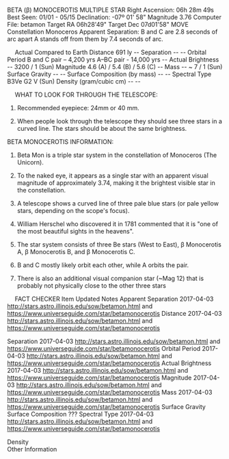 BETA (β) MONOCEROTIS
MULTIPLE STAR
Right Ascension:	06h 28m 49s	Best Seen:	01/01 - 05/15
Declination:	-07º 01' 58"	Magnitude	3.76
Computer File:	betamon
Target RA  06h28'49"
Target Dec 07d01'58"
MOVE	Constellation	Monoceros
Apparent Separation:	B and C are 2.8 seconds of arc apart
A stands off from them by 7.4 seconds of arc.

 
	Actual	Compared to Earth
Distance	691 ly	--
Separation	--	--
Orbital Period	B and C pair – 4,200 yrs
A–BC pair - 14,000 yrs	--
Actual Brightness	--	3200 / 1 (Sun)
Magnitude	4.6 (A) / 5.4 (B) / 5.6 (C)	--
Mass	--	~ 7 / 1 (Sun)
Surface Gravity	--	--
Surface Composition (by mass)	--	--
Spectral Type	B3Ve	G2 V (Sun)
Density (gram/cubic cm)	--	--

 
WHAT TO LOOK FOR THROUGH THE TELESCOPE:
1.	Recommended eyepiece: 24mm or 40 mm.

2.	When people look through the telescope they should see three stars in a curved line.  The stars should be about the same brightness.

BETA MONOCEROTIS INFORMATION:
1.	Beta Mon is a triple star system in the constellation  of Monoceros (The Unicorn). 

2.	To the naked eye, it appears as a single star with an apparent visual magnitude of approximately 3.74, making it the brightest visible star in the constellation.

3.	A telescope shows a curved line of three pale blue stars (or pale yellow stars, depending on the scope's focus). 

4.	William Herschel who discovered it in 1781 commented that it is "one of the most beautiful sights in the heavens". 

5.	The star system consists of three Be stars (West to East), β Monocerotis A, β Monocerotis B, and β Monocerotis C.

6.	B and C mostly likely orbit each other, while A orbits the pair. 

7.	There is also an additional visual companion star (~Mag 12) that is probably not physically close to the other three stars


 
FACT CHECKER
Item	Updated	Notes
Apparent Separation	2017-04-03	http://stars.astro.illinois.edu/sow/betamon.html
and 
https://www.universeguide.com/star/betamonocerotis
Distance	2017-04-03	http://stars.astro.illinois.edu/sow/betamon.html
and 
https://www.universeguide.com/star/betamonocerotis

Separation	2017-04-03	http://stars.astro.illinois.edu/sow/betamon.html
and 
https://www.universeguide.com/star/betamonocerotis
Orbital Period	2017-04-03	http://stars.astro.illinois.edu/sow/betamon.html
and 
https://www.universeguide.com/star/betamonocerotis
Actual Brightness	2017-04-03	http://stars.astro.illinois.edu/sow/betamon.html
and 
https://www.universeguide.com/star/betamonocerotis
Magnitude	2017-04-03	http://stars.astro.illinois.edu/sow/betamon.html
and 
https://www.universeguide.com/star/betamonocerotis
Mass	2017-04-03	http://stars.astro.illinois.edu/sow/betamon.html
and 
https://www.universeguide.com/star/betamonocerotis
Surface Gravity		
Surface Composition	???	
Spectral Type	2017-04-03	http://stars.astro.illinois.edu/sow/betamon.html
and 
https://www.universeguide.com/star/betamonocerotis

Density		
Other Information		


